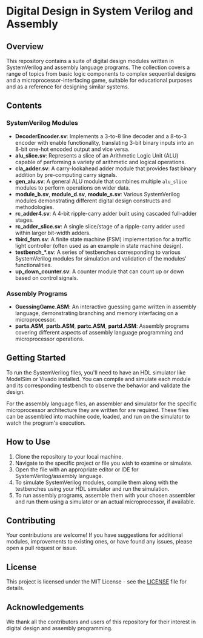 # Digital Design in System Verilog and Assembly

## Overview

This repository contains a suite of digital design modules written in SystemVerilog and assembly language programs. The collection covers a range of topics from basic logic components to complex sequential designs and a microprocessor-interfacing game, suitable for educational purposes and as a reference for designing similar systems.

## Contents

### SystemVerilog Modules

- **DecoderEncoder.sv**: Implements a 3-to-8 line decoder and a 8-to-3 encoder with enable functionality, translating 3-bit binary inputs into an 8-bit one-hot encoded output and vice versa.
- **alu_slice.sv**: Represents a slice of an Arithmetic Logic Unit (ALU) capable of performing a variety of arithmetic and logical operations.
- **cla_adder.sv**: A carry-lookahead adder module that provides fast binary addition by pre-computing carry signals.
- **gen_alu.sv**: A general ALU module that combines multiple `alu_slice` modules to perform operations on wider data.
- **module_b.sv**, **module_d.sv**, **module_s.sv**: Various SystemVerilog modules demonstrating different digital design constructs and methodologies.
- **rc_adder4.sv**: A 4-bit ripple-carry adder built using cascaded full-adder stages.
- **rc_adder_slice.sv**: A single slice/stage of a ripple-carry adder used within larger bit-width adders.
- **tbird_fsm.sv**: A finite state machine (FSM) implementation for a traffic light controller (often used as an example in state machine design).
- **testbench_*.sv**: A series of testbenches corresponding to various SystemVerilog modules for simulation and validation of the modules' functionalities.
- **up_down_counter.sv**: A counter module that can count up or down based on control signals.

### Assembly Programs

- **GuessingGame.ASM**: An interactive guessing game written in assembly language, demonstrating branching and memory interfacing on a microprocessor.
- **parta.ASM**, **partb.ASM**, **partc.ASM**, **partd.ASM**: Assembly programs covering different aspects of assembly language programming and microprocessor operations.

## Getting Started

To run the SystemVerilog files, you'll need to have an HDL simulator like ModelSim or Vivado installed. You can compile and simulate each module and its corresponding testbench to observe the behavior and validate the design.

For the assembly language files, an assembler and simulator for the specific microprocessor architecture they are written for are required. These files can be assembled into machine code, loaded, and run on the simulator to watch the program's execution.

## How to Use

1. Clone the repository to your local machine.
2. Navigate to the specific project or file you wish to examine or simulate.
3. Open the file with an appropriate editor or IDE for SystemVerilog/assembly language.
4. To simulate SystemVerilog modules, compile them along with the testbenches using your HDL simulator and run the simulation.
5. To run assembly programs, assemble them with your chosen assembler and run them using a simulator or an actual microprocessor, if available.

## Contributing

Your contributions are welcome! If you have suggestions for additional modules, improvements to existing ones, or have found any issues, please open a pull request or issue.

## License

This project is licensed under the MIT License - see the [LICENSE](LICENSE) file for details.

## Acknowledgements

We thank all the contributors and users of this repository for their interest in digital design and assembly programming.